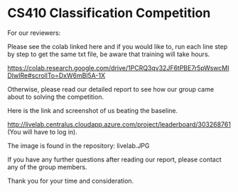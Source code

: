 # CS410 Classification Competition

For our reviewers:

Please see the colab linked here and if you would like to, run each line step by step to get the same txt file, be aware that training will take hours. 

https://colab.research.google.com/drive/1PCRQ3qv32JF6tPBE7r5pWswcMIDlwIRe#scrollTo=DxW6mBl5A-1X

Otherwise, please read our detailed report to see how our group came about to solving the competition.

Here is the link and screenshot of us beating the baseline.

http://livelab.centralus.cloudapp.azure.com/project/leaderboard/303268761
(You will have to log in).

The image is found in the repository: livelab.JPG

If you have any further questions after reading our report, please contact any of the group members.

Thank you for your time and consideration.




